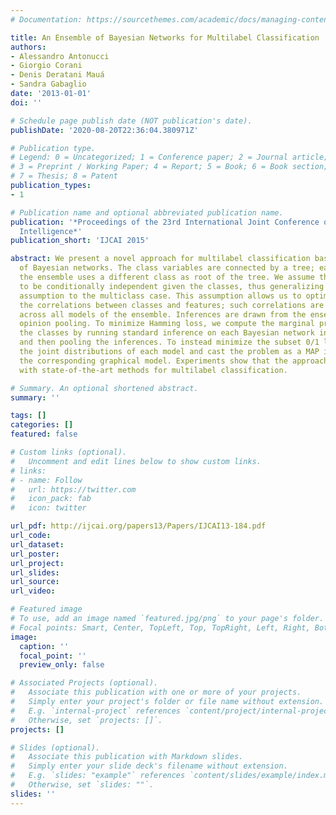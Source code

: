 ```yaml
---
# Documentation: https://sourcethemes.com/academic/docs/managing-content/

title: An Ensemble of Bayesian Networks for Multilabel Classification
authors:
- Alessandro Antonucci
- Giorgio Corani
- Denis Deratani Mauá
- Sandra Gabaglio
date: '2013-01-01'
doi: ''

# Schedule page publish date (NOT publication's date).
publishDate: '2020-08-20T22:36:04.380971Z'

# Publication type.
# Legend: 0 = Uncategorized; 1 = Conference paper; 2 = Journal article;
# 3 = Preprint / Working Paper; 4 = Report; 5 = Book; 6 = Book section;
# 7 = Thesis; 8 = Patent
publication_types:
- 1

# Publication name and optional abbreviated publication name.
publication: '*Proceedings of the 23rd International Joint Conference on Artificial
  Intelligence*'
publication_short: 'IJCAI 2015'

abstract: We present a novel approach for multilabel classification based on an ensemble
  of Bayesian networks. The class variables are connected by a tree; each model of
  the ensemble uses a different class as root of the tree. We assume the features
  to be conditionally independent given the classes, thus generalizing the naive Bayes
  assumption to the multiclass case. This assumption allows us to optimally identify
  the correlations between classes and features; such correlations are moreover shared
  across all models of the ensemble. Inferences are drawn from the ensemble via logarithmic
  opinion pooling. To minimize Hamming loss, we compute the marginal probability of
  the classes by running standard inference on each Bayesian network in the ensemble,
  and then pooling the inferences. To instead minimize the subset 0/1 loss, we pool
  the joint distributions of each model and cast the problem as a MAP inference in
  the corresponding graphical model. Experiments show that the approach is competitive
  with state-of-the-art methods for multilabel classification.

# Summary. An optional shortened abstract.
summary: ''

tags: []
categories: []
featured: false

# Custom links (optional).
#   Uncomment and edit lines below to show custom links.
# links:
# - name: Follow
#   url: https://twitter.com
#   icon_pack: fab
#   icon: twitter

url_pdf: http://ijcai.org/papers13/Papers/IJCAI13-184.pdf
url_code:
url_dataset:
url_poster:
url_project:
url_slides:
url_source:
url_video:

# Featured image
# To use, add an image named `featured.jpg/png` to your page's folder. 
# Focal points: Smart, Center, TopLeft, Top, TopRight, Left, Right, BottomLeft, Bottom, BottomRight.
image:
  caption: ''
  focal_point: ''
  preview_only: false

# Associated Projects (optional).
#   Associate this publication with one or more of your projects.
#   Simply enter your project's folder or file name without extension.
#   E.g. `internal-project` references `content/project/internal-project/index.md`.
#   Otherwise, set `projects: []`.
projects: []

# Slides (optional).
#   Associate this publication with Markdown slides.
#   Simply enter your slide deck's filename without extension.
#   E.g. `slides: "example"` references `content/slides/example/index.md`.
#   Otherwise, set `slides: ""`.
slides: ''
---
```

